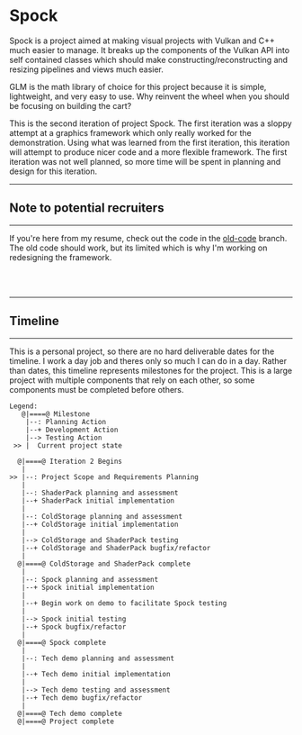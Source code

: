 # Spock
Spock is a project aimed at making visual projects with Vulkan and C++ much easier to manage. 
It breaks up the components of the Vulkan API into self contained classes which should make constructing/reconstructing and resizing pipelines and views much easier. 

GLM is the math library of choice for this project because it is simple, lightweight, and very easy to use. Why reinvent the wheel when you should be focusing on building the cart?

This is the second iteration of project Spock. The first iteration was a sloppy attempt at a graphics framework which only really worked for the demonstration. Using what was learned from the first iteration, this iteration will attempt to produce nicer code and a more flexible framework. The first iteration was not well planned, so more time will be spent in planning and design for this iteration. 

---
## Note to potential recruiters
---
If you're here from my resume, check out the code in the [old-code](https://github.com/zachmakesgames/Spock/tree/old-code) branch.
The old code should work, but its limited which is why I'm working on redesigning the framework.

<br/>
<br/>

---
## Timeline
---
This is a personal project, so there are no hard deliverable dates for the timeline. I work a day job and theres only so much I can do in a day. Rather than dates, this timeline represents milestones for the project. This is a large project with multiple components that rely on each other, so some components must be completed before others. 

```
Legend:
   @|====@ Milestone
    |--: Planning Action
	|--+ Development Action
	|--> Testing Action
 >> |  Current project state
```

```
  @|====@ Iteration 2 Begins  
   |
>> |--: Project Scope and Requirements Planning
   |
   |--: ShaderPack planning and assessment
   |--+ ShaderPack initial implementation
   |
   |--: ColdStorage planning and assessment
   |--+ ColdStorage initial implementation
   |
   |--> ColdStorage and ShaderPack testing
   |--+ ColdStorage and ShaderPack bugfix/refactor
   |
  @|====@ ColdStorage and ShaderPack complete
   |
   |--: Spock planning and assessment
   |--+ Spock initial implementation
   |
   |--+ Begin work on demo to facilitate Spock testing
   |
   |--> Spock initial testing
   |--+ Spock bugfix/refactor
   |
  @|====@ Spock complete
   |
   |--: Tech demo planning and assessment
   |
   |--+ Tech demo initial implementation
   |
   |--> Tech demo testing and assessment
   |--+ Tech demo bugfix/refactor
   |
  @|====@ Tech demo complete
  @|====@ Project complete
```

